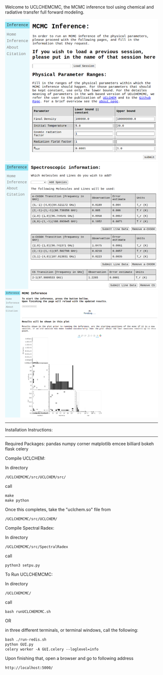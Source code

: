 Welcome to UCLCHEMCMC, the MCMC inference tool using chemical and radiative transfer full forward modeling. 

![Inference Page](https://github.com/Marcus-Keil/UCLCHEMCMC/blob/main/InferencePage.png)
![Chemicals Page](https://github.com/Marcus-Keil/UCLCHEMCMC/blob/main/ChemicalPage.png)
![Results Page](https://github.com/Marcus-Keil/UCLCHEMCMC/blob/main/ResultsPage.png)

**************************************************************
Installation Instructions:
**************************************************************

Required Packages:
    pandas numpy corner matplotlib emcee billiard bokeh flask celery

Compile UCLCHEM:

In directory 

    /UCLCHEMCMC/src/UCLCHEM/src/ 

call 

    make
    make python

Once this completes, take the "uclchem.so" file from 

    /UCLCHEMCMC/src/UCLCHEM/

Compile Spectral Radex:

In directory 

    /UCLCHEMCMC/src/SpectralRadex

call 

    python3 setpu.py

To Run UCLCHEMCMC:

In directory 

    /UCLCHEMCMC/

call

    bash runUCLCHEMCMC.sh
    
OR

in three different terminals, or terminal windows, call the following:
    
    bash ./run-redis.sh
    python GUI.py
    celery worker -A GUI.celery --loglevel=info

Upon finishing that, open a browser and go to following address 

    http://localhost:5000/
